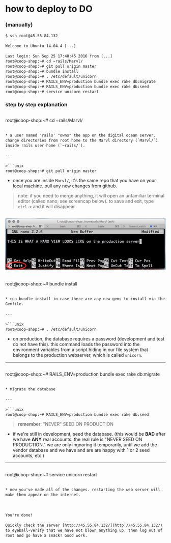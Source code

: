# how to deploy to DO

### (manually)

```unix
$ ssh root@45.55.84.132

Welcome to Ubuntu 14.04.4 [...]

Last login: Sun Sep 25 17:40:45 2016 from [...]
root@coop-shop:~# cd ~rails/Marvl/
root@coop-shop:~# git pull origin master
root@coop-shop:~# bundle install
root@coop-shop:~# . /etc/default/unicorn
root@coop-shop:~# RAILS_ENV=production bundle exec rake db:migrate
root@coop-shop:~# RAILS_ENV=production bundle exec rake db:seed
root@coop-shop:~# service unicorn restart

```

### step by step explanation

>```unix
root@coop-shop:~# cd ~rails/Marvl/
```

* a user named 'rails' "owns" the app on the digital ocean server. change directories from root home to the Marvl directory (`Marvl/`) inside rails user home (`~rails/`).

---

>```unix
root@coop-shop:~# git pull origin master
```

* once you are inside `Marvl/`, it's the same repo that you have on your local machine. pull any new changes from github.

> note: if you need to merge anything, it will open an unfamiliar terminal editor (called nano; see screencap below). to save and exit, type `ctrl-x` and it will disappear

![](/md_assets/getoutofnano.jpg)
---

>```unix
root@coop-shop:~# bundle install
```

* run bundle install in case there are any new gems to install via the Gemfile.

---

>```unix
root@coop-shop:~# . /etc/default/unicorn
```

* on production, the database requires a password (development and test do not have this). this command loads the password into the environment variables from a script hiding in our file system that belongs to the production webserver, which is called `unicorn`.

---

>```unix
root@coop-shop:~# RAILS_ENV=production bundle exec rake db:migrate
```

* migrate the database

---

>```unix
root@coop-shop:~# RAILS_ENV=production bundle exec rake db:seed
```

> **remember**: "NEVER" SEED ON PRODUCTION

* if we're still in development, seed the database. (this would be **BAD** after we have **ANY** real accounts. the real rule is "NEVER SEED ON PRODUCTION." we are only ingnoring it temporarily, until we add the vendor database and we have and are are happy with 1 or 2 seed accounts, etc.)

---

>```unix
root@coop-shop:~# service unicorn restart
```

* now you've made all of the changes. restarting the web server will make them appear on the internet.



You're done! 

Quickly check the server [http://45.55.84.132/](http://45.55.84.132/) to eyeball-verify that we have not blown anything up, then log out of root and go have a snack! Good work.
